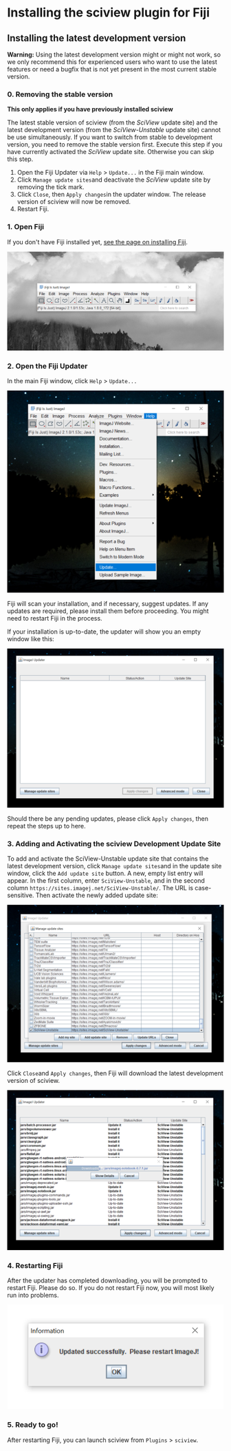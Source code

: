 # Installing the sciview plugin for Fiji

##  Installing the latest development version

**Warning:** Using the latest development version might or might not work, so we only recommend this for experienced users who want to use the latest features or need a bugfix that is not yet present in the most current stable version.

### 0. Removing the stable version

**This only applies if you have previously installed sciview**

The latest stable version of sciview \(from the _SciView_ update site\) and the latest development version \(from the _SciView-Unstable_ update site\) cannot be use simultaneously. If you want to switch from stable to development version, you need to remove the stable version first. Execute this step if you have currently activated the _SciView_ update site. Otherwise you can skip this step.

1. Open the Fiji Updater via `Help` &gt; `Update...` in the Fiji main window.
2. Click `Manage update sites`and deactivate the _SciView_ update site by removing the tick mark.
3. Click `Close`, then `Apply changes`in the updater window. The release version of sciview will now be removed.
4. Restart Fiji.

### 1. Open Fiji

If you don't have Fiji installed yet, [see the page on installing Fiji](installing-fiji.md).

![](../.gitbook/assets/installation/fiji-mainwindow.png)

### 2. Open the Fiji Updater

In the main Fiji window, click `Help` &gt; `Update...`

![](../.gitbook/assets/installation/fiji-update.png)

Fiji will scan your installation, and if necessary, suggest updates. If any updates are required, please install them before proceeding. You might need to restart Fiji in the process.

If your installation is up-to-date, the updater will show you an empty window like this:

![](../.gitbook/assets/installation/fiji-updater.png)

Should there be any pending updates, please click `Apply changes`, then repeat the steps up to here.

### 3. Adding and Activating the sciview Development Update Site

To add and activate the SciView-Unstable update site that contains the latest development version, click `Manage update sites`and in the update site window, click the `Add update site` button. A new, empty list entry will appear. In the first column, enter `SciView-Unstable`, and in the second column `https://sites.imagej.net/SciView-Unstable/`. The URL is case-sensitive. Then activate the newly added update site:

![](../.gitbook/assets/installation/fiji-sciview-unstable.png)

Click `Close`and `Apply changes`, then Fiji will download the latest development version of sciview.

![](../.gitbook/assets/installation/fiji-sciview-unstable-downloading.png)

### 4. Restarting Fiji

After the updater has completed downloading, you will be prompted to restart Fiji. Please do so. If you do not restart Fiji now, you will most likely run into problems.

![](../.gitbook/assets/installation/fiji-restart.png)

### 5. Ready to go!

After restarting Fiji, you can launch sciview from `Plugins` &gt; `sciview`.
